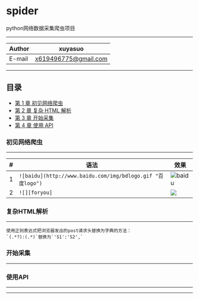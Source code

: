 spider
==================
python网络数据采集爬虫项目


****
	
|Author|xuyasuo|
|---|---
|E-mail|x619496775@gmail.com


****
## 目录
* [第 1 章 初见网络爬虫](#初见网络爬虫)
* [第 2 章 复杂 HTML 解析](#html)
* [第 3 章 开始采集](#开始采集)
* [第 4 章 使用 API](#api)


### 初见网络爬虫
-------------
|#|语法|效果|
|---|---|----
|1|`![baidu](http://www.baidu.com/img/bdlogo.gif "百度logo")`|![baidu](http://www.baidu.com/img/bdlogo.gif "百度logo")
|2|`![][foryou]`|![][foryou]

<h3 id="html"> 复杂HTML解析</h3>

************
```
使用正则表达式把浏览器发出的post请求头替换为字典的方法：
`(.*?):(.*)`替换为`'S1':'S2',`
```


### 开始采集 
----------------


<h3 id="api"> 使用API</h3>

*************


-----------------------
[foryou]:https://github.com/guodongxiaren/ImageCache/raw/master/Logo/foryou.gif
